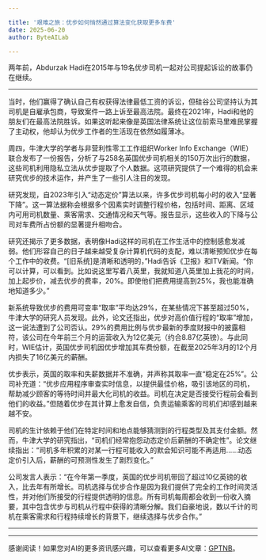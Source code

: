 ```yaml
---

title: '艰难之旅：优步如何悄然通过算法变化获取更多车费'
date: 2025-06-20
author: ByteAILab

---
```


两年前，Abdurzak Hadi在2015年与19名优步司机一起对公司提起诉讼的故事仍在继续。

---
当时，他们赢得了确认自己有权获得法律最低工资的诉讼，但硅谷公司坚持认为其司机是自雇承包商，导致案件一路上诉至最高法院。最终在2021年，Hadi和他的朋友们在最高法院胜诉。如果这听起来像是英国法律系统让这位前索马里难民掌握了主动权，他却认为优步工作者的生活现在依然如履薄冰。

周四，牛津大学的学者与非营利性零工工作组织Worker Info Exchange（WIE）联合发布了一份报告，分析了与258名英国优步司机相关的150万次出行的数据，这些司机利用隐私立法从优步提取了个人数据。这项研究提供了一个难得的机会来研究优步的技术运作，并产生了一些引人注目的发现。

研究发现，自2023年引入“动态定价”算法以来，许多优步司机每小时的收入“显著下降”。这一算法据称会根据多个因素实时调整行程价格，包括时间、距离、区域内可用司机数量、乘客需求、交通情况和天气等。报告显示，这些收入的下降与公司对车费所占份额的显著提升相吻合。

研究还揭示了更多数据，表明像Hadi这样的司机在工作生活中的控制感愈发减弱。他们形容自己的日子越来越受复杂计算机代码的支配，难以清晰预知优步在每个工作中的收费。“[旧系统]是清晰和透明的，”Hadi告诉《卫报》和ITV新闻。“你可以计算，可以看到。比如说这里写着八英里，我就知道八英里加上我花的时间，加上起步价，减去优步的费率，20%。即使他们把费用提高到25%，我也能准确地知道多少。” 

新系统导致优步的费用可变率“取率”平均达29%，在某些情况下甚至超过50%，牛津大学的研究人员发现。此外，论文还指出，优步对高价值行程的“取率”增加，这一说法遭到了公司否认。29%的费用比例与优步最新的季度财报中的披露相符，该公司在今年前三个月的运营收入为12亿美元（约合8.87亿英镑）。与此同时，WIE估计，英国优步司机因优步增加其车费份额，在截至2025年3月的12个月内损失了16亿美元的薪酬。

优步表示，英国的取率和失薪数据并不准确，并声称其取率一直“稳定在25%”。公司补充道：“优步应用程序审查实时信息，以提供最佳价格，吸引该地区的司机，帮助减少顾客的等待时间并最大化司机的收益。司机在决定是否接受行程前会看到他们的收益。”但随着优步在其计算上愈发自信，负责运输乘客的司机们却感到越来越不安。

司机的生计依赖于他们在特定时间和地点能够猜测到的行程类型及其支付金额。然而，牛津大学的研究指出，“司机们经常抱怨动态定价后薪酬的不确定性”。论文继续指出：“司机多年积累的对某一行程可能收入的默会知识可能不再适用……动态定价引入后，薪酬的可预测性发生了剧烈变化。”

公司发言人表示：“在今年第一季度，英国的优步司机带回了超过10亿英镑的收入，比去年有所增长。司机选择与优步合作是因为我们提供了完全的工作时间灵活性，并对他们所接受的行程提供透明的信息。所有司机每周都会收到一份收入摘要，其中包含优步与司机从行程中获得的清晰分解。我们自豪地说，数以千计的司机在乘客需求和行程持续增长的背景下，继续选择与优步合作。”

---
---
感谢阅读！如果您对AI的更多资讯感兴趣，可以查看更多AI文章：[GPTNB](https://gptnb.com)。